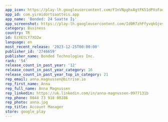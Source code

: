 ```yaml
---
app_icon: https://play-lh.googleusercontent.com/F1nVNpghxAgtFK51dPXsFaq-EPEJfjeBVXceHMr_6Rd9e4FCpsawVM9U9EIA1AebNwo5
app_id: com.yirmidortsaatteis.app
app_name: 'Bonded: 24 Saatte İş'
app_screenshot: https://play-lh.googleusercontent.com/Id0R7zhFfyvqkGjesiygULuCYUJ1YZ-qTH1zY_IopFLcHrw-Ek86khcSp4IxXuqTO-Y
category: Business
country: TR
id: EzXEtLY7XO2w
language: en
most_recent_release: '2023-12-25T00:00:00'
publisher_id: '2746659'
publisher_name: Bonded Technologies Inc.
rank: '54'
release_count_in_past_year: '12'
release_count_in_past_year_category: 16
release_count_in_past_year_top_in_category: 21
rep_email: anna.magnussen@bitrise.io
rep_first_name: Anna
rep_full_name: Anna Magnussen
rep_linkedin: https://uk.linkedin.com/in/anna-magnussen-0977131b
rep_phone: 0044 73 918 00286
rep_photo: anna.jpg
rep_title: Account Manager
store: google_play
---
```

